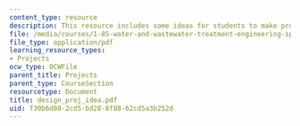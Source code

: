 ```yaml
---
content_type: resource
description: This resource includes some ideas for students to make projets.
file: /media/courses/1-85-water-and-wastewater-treatment-engineering-spring-2006/f30b6d082cd5bd288f8862cd5a3b252d_design_proj_idea.pdf
file_type: application/pdf
learning_resource_types:
- Projects
ocw_type: OCWFile
parent_title: Projects
parent_type: CourseSection
resourcetype: Document
title: design_proj_idea.pdf
uid: f30b6d08-2cd5-bd28-8f88-62cd5a3b252d
---
```

